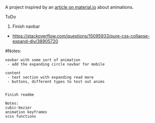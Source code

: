 A project inspired by an [article on material.io](https://material.io/design/motion/speed.html) about animations.

ToDo
1. Finish navbar
 - https://stackoverflow.com/questions/15095933/pure-css-collapse-expand-div/38905720


#Notes:

```
navbar with some sort of animation
 - add the expanding circle navbar for mobile

content
 - text section with expanding read more
 - buttons, different types to test out anims
 

Finish readme

Notes:
cubic-bezier
animation keyframes
scss functions
```
